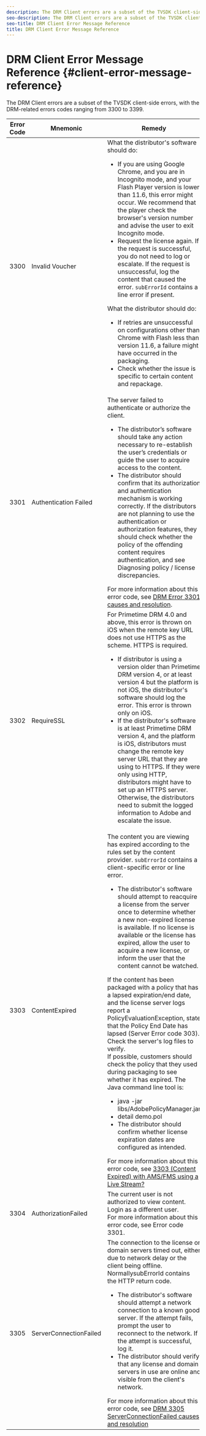 ```yaml
---
description: The DRM Client errors are a subset of the TVSDK client-side errors. 
seo-description: The DRM Client errors are a subset of the TVSDK client-side errors. 
seo-title: DRM Client Error Message Reference
title: DRM Client Error Message Reference
---
```


# DRM Client Error Message Reference {#client-error-message-reference}

The DRM Client errors are a subset of the TVSDK client-side errors, with the DRM-related errors codes ranging from 3300 to 3399.

| Error Code | Mnemonic | Remedy |
|---|---|---|
| 3300 | Invalid Voucher | What the distributor's software should do: <ul><li> If you are using Google Chrome, and you are in Incognito mode, and your Flash Player version is lower than 11.6, this error might occur. We recommend that the player check the browser's version number and advise the user to exit Incognito mode.</li><li> Request the license again. If the request is successful, you do not need to log or escalate. If the request is unsuccessful, log the content that caused the error. `subErrorId` contains a line error if present.</li></ul> What the distributor should do: <ul><li> If retries are unsuccessful on configurations other than Chrome with Flash less than version 11.6, a failure might have occurred in the packaging.</li><li>Check whether the issue is specific to certain content and repackage.</li></ul>|
|3301 | Authentication Failed | The server failed to authenticate or authorize the client.<ul><li>The distributor’s software should take any action necessary to re-establish the user’s credentials or guide the user to acquire access to the content.</li><li>The distributor should confirm that its authorization and authentication mechanism is working correctly. If the distributors are not planning to use the authentication or authorization features, they should check whether the policy of the offending content requires authentication, and see Diagnosing policy / license discrepancies.</li></ul> For more information about this error code, see [DRM Error 3301 causes and resolution](https://forums.adobe.com/thread/1277149).|
| 3302 | RequireSSL | For Primetime DRM 4.0 and above, this error is thrown on iOS when the remote key URL does not use HTTPS as the scheme. HTTPS is required. <ul><li>If distributor is using a version older than Primetime DRM version 4, or at least version 4 but the platform is not iOS, the distributor's software should log the error. This error is thrown only on iOS.</li><li>If the distributor's software is at least Primetime DRM version 4, and the platform is iOS, distributors must change the remote key server URL that they are using to HTTPS. If they were only using HTTP, distributors might have to set up an HTTPS server. Otherwise, the distributors need to submit the logged information to Adobe and escalate the issue.</li></ul>|
| 3303 | ContentExpired | The content you are viewing has expired according to the rules set by the content provider.  `subErrorId` contains a client-specific error or line error. <ul><li>The distributor's software should attempt to reacquire a license from the server once to determine whether a new non-expired license is available. If no license is available or the license has expired, allow the user to acquire a new license, or inform the user that the content cannot be watched.</li></ul> If the content has been packaged with a policy that has a lapsed expiration/end date, and the license server logs report a PolicyEvaluationException, state that the Policy End Date has lapsed (Server Error code 303). Check the server's log files to verify.<br>If possible, customers should check the policy that they used during packaging to see whether it has expired. The Java command line tool is: <ul><li>java -jar libs/AdobePolicyManager.jar</li><li> detail demo.pol</li><li>The distributor should confirm whether license expiration dates are configured as intended.</li></ul> For more information about this error code, see [3303 (Content Expired) with AMS/FMS using a Live Stream?](https://forums.adobe.com/thread/1300813)|
| 3304 | AuthorizationFailed | The current user is not authorized to view content. Login as a different user.<br>For more information about this error code, see Error code 3301.|
| 3305 | ServerConnectionFailed | The connection to the license or domain servers timed out, either due to network delay or the client being offline. NormallysubErrorId contains the HTTP return code.<ul><li>The distributor's software should attempt a network connection to a known good server. If the attempt fails, prompt the user to reconnect to the network. If the attempt is successful, log it.</li><li>The distributor should verify that any license and domain servers in use are online and visible from the client's network.</li></ul>For more information about this error code, see [DRM 3305 ServerConnectionFailed causes and resolution](https://forums.adobe.com/thread/1284947.)|